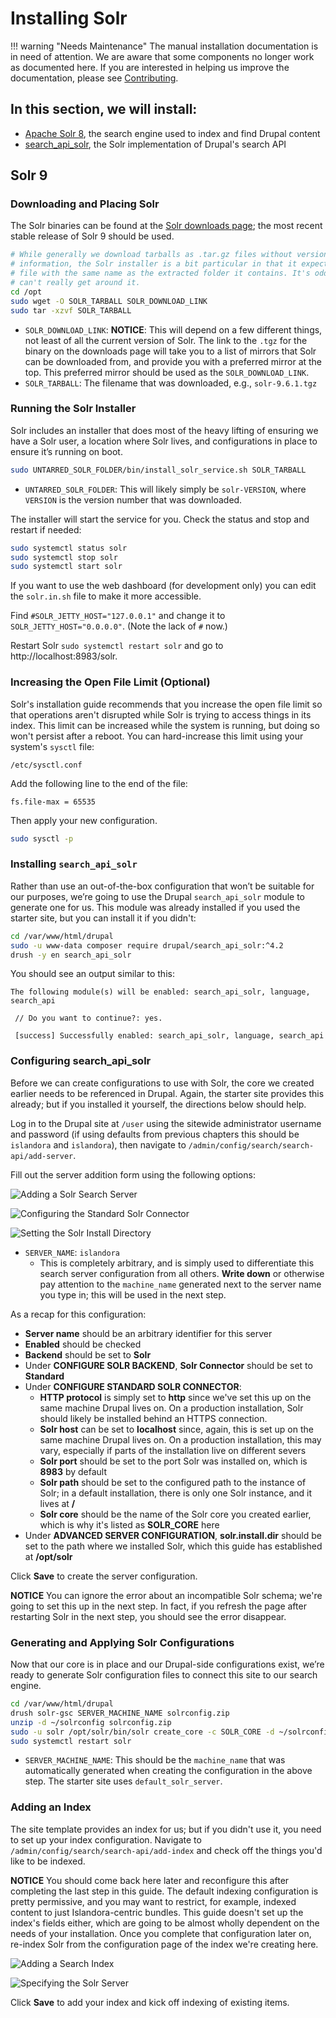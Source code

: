 # Installing Solr

!!! warning "Needs Maintenance"
    The manual installation documentation is in need of attention. We are aware that some components no longer work as documented here. If you are interested in helping us improve the documentation, please see [Contributing](../../contributing/CONTRIBUTING.md).

## In this section, we will install:
- [Apache Solr 8](https://lucene.apache.org/solr/), the search engine used to index and find Drupal content
- [search_api_solr](https://www.drupal.org/project/search_api_solr), the Solr implementation of Drupal's search API

## Solr 9

### Downloading and Placing Solr

The Solr binaries can be found at the [Solr downloads page](https://solr.apache.org/downloads.html); the most recent stable release of Solr 9 should be used.

```bash
# While generally we download tarballs as .tar.gz files without version
# information, the Solr installer is a bit particular in that it expects a .tgz
# file with the same name as the extracted folder it contains. It's odd, and we
# can't really get around it.
cd /opt
sudo wget -O SOLR_TARBALL SOLR_DOWNLOAD_LINK
sudo tar -xzvf SOLR_TARBALL
```
- `SOLR_DOWNLOAD_LINK`: **NOTICE**: This will depend on a few different things, not least of all the current version of Solr. The link to the `.tgz` for the binary on the downloads page will take you to a list of mirrors that Solr can be downloaded from, and provide you with a preferred mirror at the top. This preferred mirror should be used as the `SOLR_DOWNLOAD_LINK`.
- `SOLR_TARBALL`: The filename that was downloaded, e.g., `solr-9.6.1.tgz`

### Running the Solr Installer

Solr includes an installer that does most of the heavy lifting of ensuring we have a Solr user, a location where Solr lives, and configurations in place to ensure it’s running on boot.

```bash
sudo UNTARRED_SOLR_FOLDER/bin/install_solr_service.sh SOLR_TARBALL
```
- `UNTARRED_SOLR_FOLDER`: This will likely simply be `solr-VERSION`, where `VERSION` is the version number that was downloaded.

The installer will start the service for you. Check the status and stop and restart if needed:

```bash
sudo systemctl status solr
sudo systemctl stop solr
sudo systemctl start solr
```

If you want to use the web dashboard (for development only) you can edit the `solr.in.sh` file to make it more accessible.

Find `#SOLR_JETTY_HOST="127.0.0.1"` and change it to `SOLR_JETTY_HOST="0.0.0.0"`. (Note the lack of `#` now.)

Restart Solr `sudo systemctl restart solr` and go to http://localhost:8983/solr.


### Increasing the Open File Limit (Optional)

Solr's installation guide recommends that you increase the open file limit so that operations aren't disrupted while Solr is trying to access things in its index. This limit can be increased while the system is running, but doing so won't persist after a reboot. You can hard-increase this limit using your system's `sysctl` file:

`/etc/sysctl.conf`

Add the following line to the end of the file:

```
fs.file-max = 65535
```

Then apply your new configuration.

```bash
sudo sysctl -p
```

### Installing `search_api_solr`

Rather than use an out-of-the-box configuration that won’t be suitable for our purposes, we’re going to use the Drupal `search_api_solr` module to generate one for us. This module was already installed if you used the starter site, but you can install it if you didn't:

```bash
cd /var/www/html/drupal
sudo -u www-data composer require drupal/search_api_solr:^4.2
drush -y en search_api_solr
```

You should see an output similar to this:
```
The following module(s) will be enabled: search_api_solr, language, search_api

 // Do you want to continue?: yes.

 [success] Successfully enabled: search_api_solr, language, search_api

```

### Configuring search_api_solr

Before we can create configurations to use with Solr, the core we created earlier needs to be referenced in Drupal. Again, the starter site provides this already; but if you installed it yourself, the directions below should help.

Log in to the Drupal site at `/user` using the sitewide administrator username and password (if using defaults from previous chapters this should be `islandora` and `islandora`), then navigate to `/admin/config/search/search-api/add-server`.

Fill out the server addition form using the following options:

![Adding a Solr Search Server](../../assets/adding_a_solr_search_server.png)

![Configuring the Standard Solr Connector](../../assets/configuring_standard_solr_connector.png)

![Setting the Solr Install Directory](../../assets/setting_the_solr_install_directory.png)

- `SERVER_NAME`: `islandora`
    - This is completely arbitrary, and is simply used to differentiate this search server configuration from all others. **Write down** or otherwise pay attention to the `machine_name` generated next to the server name you type in; this will be used in the next step.

As a recap for this configuration:

- **Server name** should be an arbitrary identifier for this server
- **Enabled** should be checked
- **Backend** should be set to **Solr**
- Under **CONFIGURE SOLR BACKEND**, **Solr Connector** should be set to **Standard**
- Under **CONFIGURE STANDARD SOLR CONNECTOR**:
    - **HTTP protocol** is simply set to **http** since we've set this up on the same machine Drupal lives on. On a production installation, Solr should likely be installed behind an HTTPS connection.
    - **Solr host** can be set to **localhost** since, again, this is set up on the same machine Drupal lives on. On a production installation, this may vary, especially if parts of the installation live on different severs
    - **Solr port** should be set to the port Solr was installed on, which is **8983** by default
    - **Solr path** should be set to the configured path to the instance of Solr; in a default installation, there is only one Solr instance, and it lives at **/**
    - **Solr core** should be the name of the Solr core you created earlier, which is why it's listed as **SOLR_CORE** here
- Under **ADVANCED SERVER CONFIGURATION**, **solr.install.dir** should be set to the path where we installed Solr, which this guide has established at **/opt/solr**

Click **Save** to create the server configuration.

**NOTICE**
    You can ignore the error about an incompatible Solr schema; we're going to set this up in the next step. In fact, if you refresh the page after restarting Solr in the next step, you should see the error disappear.

### Generating and Applying Solr Configurations

Now that our core is in place and our Drupal-side configurations exist, we’re ready to generate Solr configuration files to connect this site to our search engine.

```bash
cd /var/www/html/drupal
drush solr-gsc SERVER_MACHINE_NAME solrconfig.zip
unzip -d ~/solrconfig solrconfig.zip
sudo -u solr /opt/solr/bin/solr create_core -c SOLR_CORE -d ~/solrconfig -n SOLR_CORE
sudo systemctl restart solr
```
- `SERVER_MACHINE_NAME`: This should be the `machine_name` that was automatically generated when creating the configuration in the above step. The starter site uses `default_solr_server`.

### Adding an Index

The site template provides an index for us; but if you didn't use it, you need to set up your index configuration. Navigate to `/admin/config/search/search-api/add-index` and check off the things you'd like to be indexed.

**NOTICE**
    You should come back here later and reconfigure this after completing the last step in this guide. The default indexing configuration is pretty permissive, and you may want to restrict, for example, indexed content to just Islandora-centric bundles. This guide doesn't set up the index's fields either, which are going to be almost wholly dependent on the needs of your installation. Once you complete that configuration later on, re-index Solr from the configuration page of the index we're creating here.

![Adding a Search Index](../../assets/adding_a_search_index.png)

![Specifying the Solr Server](../../assets/specifying_the_solr_server.png)

Click **Save** to add your index and kick off indexing of existing items.
